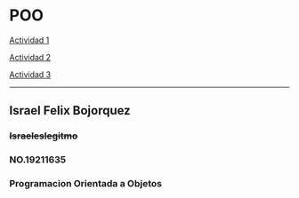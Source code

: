#  POO

[Actividad 1](./Setup/README.md) 


[Actividad 2](https://github.com/israeleslegitimo/Programa-basico-de-peliculas)


[Actividad 3](https://github.com/israeleslegitimo/Lista_de)



------------------------------------------------
## Israel Felix Bojorquez


### ~~Israeleslegitmo~~


### NO.19211635 


### Programacion Orientada a Objetos